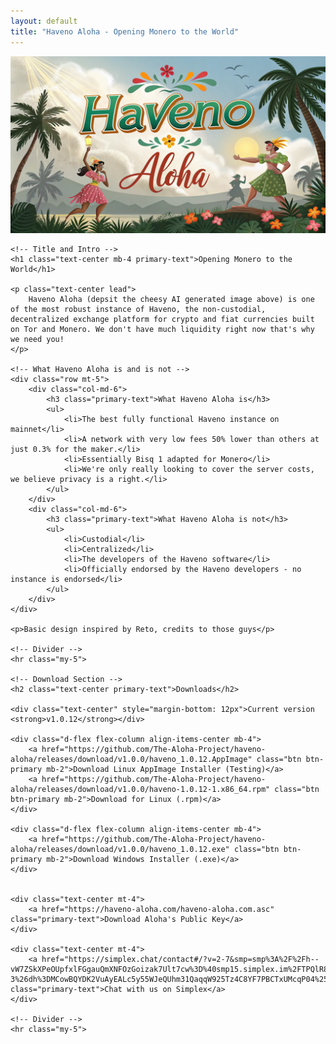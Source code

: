 ```yaml
---
layout: default
title: "Haveno Aloha - Opening Monero to the World"
---
```


<!-- Hero Section with Image -->
<div class="container-fluid p-0 mb-5">
    <!-- The large image will have rounded edges and cover the width -->
    <img src="/assets/images/haveno_graphic.webp" class="img-fluid w-100 rounded hero-image" alt="Haveno Aloha Hero Image">
</div>

<!-- Main Content -->
<div class="container mt-5">
    
    <!-- Title and Intro -->
    <h1 class="text-center mb-4 primary-text">Opening Monero to the World</h1>
    
    <p class="text-center lead">
        Haveno Aloha (depsit the cheesy AI generated image above) is one of the most robust instance of Haveno, the non-custodial, decentralized exchange platform for crypto and fiat currencies built on Tor and Monero. We don't have much liquidity right now that's why we need you!
    </p>
    
    <!-- What Haveno Aloha is and is not -->
    <div class="row mt-5">
        <div class="col-md-6">
            <h3 class="primary-text">What Haveno Aloha is</h3>
            <ul>
                <li>The best fully functional Haveno instance on mainnet</li>
                <li>A network with very low fees 50% lower than others at just 0.3% for the maker.</li>
                <li>Essentially Bisq 1 adapted for Monero</li>
                <li>We're only really looking to cover the server costs, we believe privacy is a right.</li>
            </ul>
        </div>
        <div class="col-md-6">
            <h3 class="primary-text">What Haveno Aloha is not</h3>
            <ul>
                <li>Custodial</li>
                <li>Centralized</li>
                <li>The developers of the Haveno software</li>
                <li>Officially endorsed by the Haveno developers - no instance is endorsed</li>
            </ul>
        </div>
    </div>

    <p>Basic design inspired by Reto, credits to those guys</p>

    <!-- Divider -->
    <hr class="my-5">
    
    <!-- Download Section -->
    <h2 class="text-center primary-text">Downloads</h2>

    <div class="text-center" style="margin-bottom: 12px">Current version <strong>v1.0.12</strong></div>
    
    <div class="d-flex flex-column align-items-center mb-4">
        <a href="https://github.com/The-Aloha-Project/haveno-aloha/releases/download/v1.0.0/haveno_1.0.12.AppImage" class="btn btn-primary mb-2">Download Linux AppImage Installer (Testing)</a>
        <a href="https://github.com/The-Aloha-Project/haveno-aloha/releases/download/v1.0.0/haveno-1.0.12-1.x86_64.rpm" class="btn btn-primary mb-2">Download for Linux (.rpm)</a>
    </div>

    <div class="d-flex flex-column align-items-center mb-4">
        <a href="https://github.com/The-Aloha-Project/haveno-aloha/releases/download/v1.0.0/haveno_1.0.12.exe" class="btn btn-primary mb-2">Download Windows Installer (.exe)</a>
    </div>

    
    <div class="text-center mt-4">
        <a href="https://haveno-aloha.com/haveno-aloha.com.asc" class="primary-text">Download Aloha's Public Key</a>
    </div>

    <div class="text-center mt-4">
        <a href="https://simplex.chat/contact#/?v=2-7&smp=smp%3A%2F%2Fh--vW7ZSkXPeOUpfxlFGgauQmXNFOzGoizak7Ult7cw%3D%40smp15.simplex.im%2FTPQlR82ShmcDKbBxLQSYJdkiMv5sdbBY%23%2F%3Fv%3D1-3%26dh%3DMCowBQYDK2VuAyEALc5y55WJeQUhm31QaqqW925Tz4C8YF7PBCTxUMcqP04%253D%26srv%3Doauu4bgijybyhczbnxtlggo6hiubahmeutaqineuyy23aojpih3dajad.onion&data=%7B%22type%22%3A%22group%22%2C%22groupLinkId%22%3A%22aKa4PK4eUqrjLQdt3veGYw%3D%3D%22%7D" class="primary-text">Chat with us on Simplex</a>
    </div>

    <!-- Divider -->
    <hr class="my-5">

</div>
